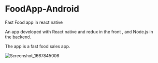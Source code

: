# FoodApp-Android
Fast Food app in react native

An app developed with React native and redux in the front , and Node.js in the backend.

The app is a fast food sales app.

![Screenshot_1667845006](https://user-images.githubusercontent.com/79544451/200416293-1efc50cc-53fa-438b-8270-5212e52069c3.png)
